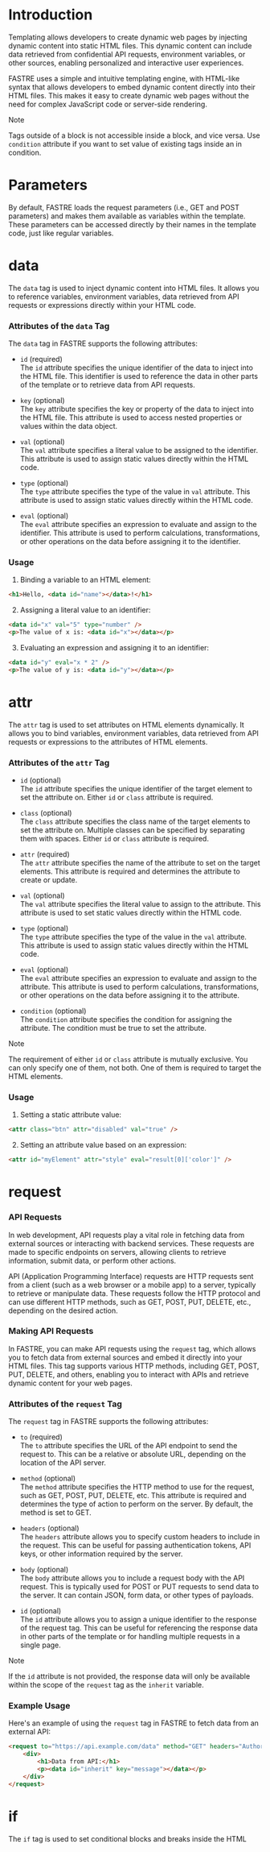 # Introduction
Templating allows developers to create dynamic web pages by injecting dynamic content into static HTML files. This dynamic content can include data retrieved from confidential API requests, environment variables, or other sources, enabling personalized and interactive user experiences.

FASTRE uses a simple and intuitive templating engine, with HTML-like syntax that allows developers to embed dynamic content directly into their HTML files. This makes it easy to create dynamic web pages without the need for complex JavaScript code or server-side rendering.

>[!NOTE]
>Tags outside of a block is not accessible inside a block, and vice versa. Use `condition` attribute if you want to set value of existing tags inside an in condition.

# Parameters

By default, FASTRE loads the request parameters (i.e., GET and POST parameters) and makes them available as variables within the template. These parameters can be accessed directly by their names in the template code, just like regular variables.

# data

The `data` tag is used to inject dynamic content into HTML files. It allows you to reference variables, environment variables, data retrieved from API requests or expressions directly within your HTML code.

### Attributes of the `data` Tag

The `data` tag in FASTRE supports the following attributes:

- `id` (required)\
The `id` attribute specifies the unique identifier of the data to inject into the HTML file. This identifier is used to reference the data in other parts of the template or to retrieve data from API requests.

- `key` (optional)\
The `key` attribute specifies the key or property of the data to inject into the HTML file. This attribute is used to access nested properties or values within the data object.

- `val` (optional)\
The `val` attribute specifies a literal value to be assigned to the identifier. This attribute is used to assign static values directly within the HTML code.

- `type` (optional)\
The `type` attribute specifies the type of the value in `val` attribute. This attribute is used to assign static values directly within the HTML code.

- `eval` (optional)\
The `eval` attribute specifies an expression to evaluate and assign to the identifier. This attribute is used to perform calculations, transformations, or other operations on the data before assigning it to the identifier.

### Usage

1. Binding a variable to an HTML element:

```html
<h1>Hello, <data id="name"></data>!</h1>
```

2. Assigning a literal value to an identifier:

```html
<data id="x" val="5" type="number" />
<p>The value of x is: <data id="x"></data></p>
```

3. Evaluating an expression and assigning it to an identifier:

```html
<data id="y" eval="x * 2" />
<p>The value of y is: <data id="y"></data></p>
```

# attr
The `attr` tag is used to set attributes on HTML elements dynamically. It allows you to bind variables, environment variables, data retrieved from API requests or expressions to the attributes of HTML elements.

### Attributes of the `attr` Tag

- `id` (optional)\
The `id` attribute specifies the unique identifier of the target element to set the attribute on. Either `id` or `class` attribute is required.

- `class` (optional)\
The `class` attribute specifies the class name of the target elements to set the attribute on. Multiple classes can be specified by separating them with spaces. Either `id` or `class` attribute is required.

- `attr` (required)\
The `attr` attribute specifies the name of the attribute to set on the target elements. This attribute is required and determines the attribute to create or update.

- `val` (optional)\
The `val` attribute specifies the literal value to assign to the attribute. This attribute is used to set static values directly within the HTML code.

- `type` (optional)\
The `type` attribute specifies the type of the value in the `val` attribute. This attribute is used to assign static values directly within the HTML code.

- `eval` (optional)\
The `eval` attribute specifies an expression to evaluate and assign to the attribute. This attribute is used to perform calculations, transformations, or other operations on the data before assigning it to the attribute.

- `condition` (optional)\
The `condition` attribute specifies the condition for assigning the attribute. The condition must be true to set the attribute.

> [!NOTE]
> The requirement of either `id` or `class` attribute is mutually exclusive. You can only specify one of them, not both. One of them is required to target the HTML elements.

### Usage

1. Setting a static attribute value:

```html
<attr class="btn" attr="disabled" val="true" />
```

2. Setting an attribute value based on an expression:

```html
<attr id="myElement" attr="style" eval="result[0]['color']" />
```

# request

### API Requests

In web development, API requests play a vital role in fetching data from external sources or interacting with backend services. These requests are made to specific endpoints on servers, allowing clients to retrieve information, submit data, or perform other actions.

API (Application Programming Interface) requests are HTTP requests sent from a client (such as a web browser or a mobile app) to a server, typically to retrieve or manipulate data. These requests follow the HTTP protocol and can use different HTTP methods, such as GET, POST, PUT, DELETE, etc., depending on the desired action.

### Making API Requests

In FASTRE, you can make API requests using the `request` tag, which allows you to fetch data from external sources and embed it directly into your HTML files. This tag supports various HTTP methods, including GET, POST, PUT, DELETE, and others, enabling you to interact with APIs and retrieve dynamic content for your web pages.

### Attributes of the `request` Tag

The `request` tag in FASTRE supports the following attributes:

- `to` (required)\
The `to` attribute specifies the URL of the API endpoint to send the request to. This can be a relative or absolute URL, depending on the location of the API server.

- `method` (optional)\
The `method` attribute specifies the HTTP method to use for the request, such as GET, POST, PUT, DELETE, etc. This attribute is required and determines the type of action to perform on the server.
By default, the method is set to GET.

- `headers` (optional)\
The `headers` attribute allows you to specify custom headers to include in the request. This can be useful for passing authentication tokens, API keys, or other information required by the server.

- `body` (optional)\
The `body` attribute allows you to include a request body with the API request. This is typically used for POST or PUT requests to send data to the server. It can contain JSON, form data, or other types of payloads.

- `id` (optional)\
The `id` attribute allows you to assign a unique identifier to the response of the request tag. This can be useful for referencing the response data in other parts of the template or for handling multiple requests in a single page.

> [!NOTE]
> If the `id` attribute is not provided, the response data will only be available within the scope of the `request` tag as the `inherit` variable.

### Example Usage

Here's an example of using the `request` tag in FASTRE to fetch data from an external API:

```html
<request to="https://api.example.com/data" method="GET" headers="Authorization: Bearer YOUR_API_KEY">
    <div>
        <h1>Data from API:</h1>
        <p><data id="inherit" key="message"></data></p>
    </div>
</request>
```

# if

The `if` tag is used to set conditional blocks and breaks inside the HTML

